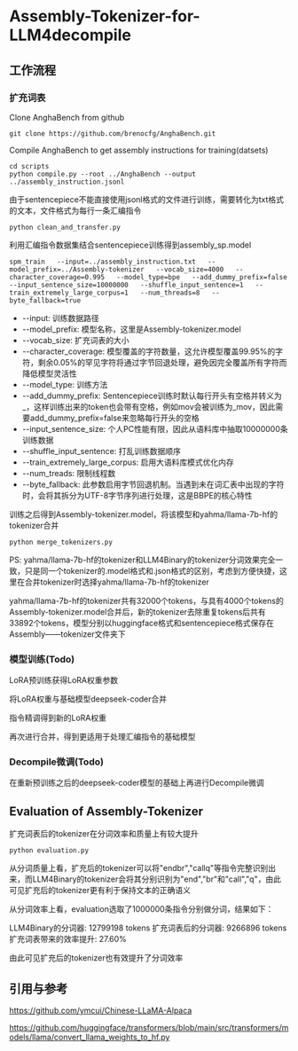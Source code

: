 # Assembly-Tokenizer-for-LLM4decompile

## 工作流程
### 扩充词表
Clone AnghaBench from github

``git clone https://github.com/brenocfg/AnghaBench.git``

Compile AnghaBench to get assembly instructions for training(datsets)

```
cd scripts
python compile.py --root ../AnghaBench --output ../assembly_instruction.jsonl
```

由于sentencepiece不能直接使用jsonl格式的文件进行训练，需要转化为txt格式的文本，文件格式为每行一条汇编指令

`python clean_and_transfer.py`

利用汇编指令数据集结合sentencepiece训练得到assembly_sp.model

`spm_train   --input=../assembly_instruction.txt   --model_prefix=../Assembly-tokenizer   --vocab_size=4000   --character_coverage=0.995   --model_type=bpe   --add_dummy_prefix=false   --input_sentence_size=10000000   --shuffle_input_sentence=1   --train_extremely_large_corpus=1   --num_threads=8   --byte_fallback=true`
* --input: 训练数据路径
* --model_prefix: 模型名称，这里是Assembly-tokenizer.model
* --vocab_size: 扩充词表的大小
* --character_coverage: 模型覆盖的字符数量，这允许模型覆盖99.95%的字符，剩余0.05%的罕见字符将通过字节回退处理，避免因完全覆盖所有字符而降低模型灵活性
* --model_type: 训练方法
* --add_dummy_prefix: Sentencepiece训练时默认每行开头有空格并转义为_，这样训练出来的token也会带有空格，例如mov会被训练为_mov，因此需要add_dummy_prefix=false来忽略每行开头的空格
* --input_sentence_size: 个人PC性能有限，因此从语料库中抽取10000000条训练数据
* --shuffle_input_sentence: 打乱训练数据顺序
* --train_extremely_large_corpus: 启用大语料库模式优化内存
* --num_treads: 限制线程数
* --byte_fallback: 此参数启用字节回退机制。当遇到未在词汇表中出现的字符时，会将其拆分为UTF-8字节序列进行处理，这是BBPE的核心特性

训练之后得到Assembly-tokenizer.model，将该模型和yahma/llama-7b-hf的tokenizer合并


`python merge_tokenizers.py `

PS: yahma/llama-7b-hf的tokenizer和LLM4Binary的tokenizer分词效果完全一致，只是同一个tokenizer的.model格式和.json格式的区别，考虑到方便快捷，这里在合并tokenizer时选择yahma/llama-7b-hf的tokenizer

yahma/llama-7b-hf的tokenizer共有32000个tokens，与具有4000个tokens的Assembly-tokenizer.model合并后，新的tokenizer去除重复tokens后共有33892个tokens，模型分别以huggingface格式和sentencepiece格式保存在Assembly——tokenizer文件夹下

### 模型训练(Todo)

LoRA预训练获得LoRA权重参数

将LoRA权重与基础模型deepseek-coder合并

指令精调得到新的LoRA权重

再次进行合并，得到更适用于处理汇编指令的基础模型

### Decompile微调(Todo)

在重新预训练之后的deepseek-coder模型的基础上再进行Decompile微调

## Evaluation of Assembly-Tokenizer

扩充词表后的tokenizer在分词效率和质量上有较大提升

`python evaluation.py`

从分词质量上看，扩充后的tokenizer可以将"endbr","callq"等指令完整识别出来，而LLM4Binary的tokenizer会将其分别识别为"end","br"和"call","q"，由此可见扩充后的tokenizer更有利于保持文本的正确语义

从分词效率上看，evaluation选取了1000000条指令分别做分词，结果如下：

LLM4Binary的分词器: 12799198 tokens
扩充词表后的分词器: 9266896 tokens
扩充词表带来的效率提升: 27.60%

由此可见扩充后的tokenizer也有效提升了分词效率

## 引用与参考
https://github.com/ymcui/Chinese-LLaMA-Alpaca

https://github.com/huggingface/transformers/blob/main/src/transformers/models/llama/convert_llama_weights_to_hf.py